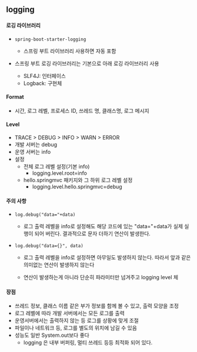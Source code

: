 ## logging
#### 로깅 라이브러리
- `spring-boot-starter-logging`
    - 스프링 부트 라이브러리 사용하면 자동 포함
    
- 스프링 부트 로깅 라이브러리는 기본으로 아래 로깅 라이브러리 사용
    - SLF4J: 인터페이스
    - Logback: 구현체
    
#### Format
- 시간, 로그 레벨, 프로세스 ID, 쓰레드 명, 클래스명, 로그 메시지 

#### Level
- TRACE > DEBUG > INFO > WARN > ERROR
- 개발 서버는 debug 
- 운영 서버는 info 
- 설정
    - 전체 로그 레벨 설정(기본 info)
        - logging.level.root=info
    - hello.springmvc 패키지와 그 하위 로그 레벨 설정
        - logging.level.hello.springmvc=debug
    
#### 주의 사항
- `log.debug("data="+data)`
    - 로그 출력 레벨을 info로 설정해도 해당 코드에 있는 "data="+data가 실제 실행이 되어 버린다.
      결과적으로 문자 더하기 연산이 발생한다.
      
- `log.debug("data={}", data)`
    - 로그 출력 레벨을 info로 설정하면 아무일도 발생하지 않는다. 따라서 앞과 같은 의미없는 연산이
      발생하지 않는다
      
    - 연산이 발생하는게 아니라 단순히 파라미터만 넘겨주고 logging level 체
    
#### 장점
- 쓰레드 정보, 클래스 이름 같은 부가 정보를 함께 볼 수 있고, 출력 모양을 조정
- 로그 레벨에 따라 개발 서버에서는 모든 로그를 출력
- 운영서버에서는 출력하지 않는 등 로그를 상황에 맞게 조절
- 파일이나 네트워크 등, 로그를 별도의 위치에 남길 수 있음
- 성능도 일반 System.out보다 좋다
    - logging 은 내부 버퍼링, 멀티 쓰레드 등등 최적화 되어 있다.
  